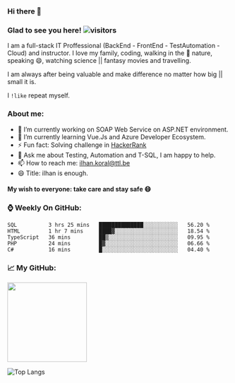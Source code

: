 ### Hi there 👋

<!--
**ikoral/ikoral** is a ✨ _special_ ✨ repository because its `README.md` (this file) appears on your GitHub profile.
-->

### Glad to see you here! ![visitors](https://visitor-badge.laobi.icu/badge?page_id=ikoral.ikoral)

I am a full-stack IT Proffessional (BackEnd - FrontEnd - TestAutomation - Cloud) and instructor. I love my family, coding, walking in the :herb: nature, speaking 😄, watching science || fantasy movies and travelling.

I am always after being valuable and make difference no matter how big || small it is.

I <code>!like</code> repeat myself.

### About me:
- 🔭 I’m currently working on SOAP Web Service on ASP.NET environment.
- 🌱 I’m currently learning Vue.Js and Azure Developer Ecosystem.
- ⚡ Fun fact: Solving challenge in [HackerRank](https://www.hackerrank.com/ikoral)
- 💬 Ask me about Testing, Automation and T-SQL, I am happy to help.
- 📫 How to reach me: [ilhan.koral@ttl.be](mailto:ilhan.koral@ttl.be?subject=[Github])
- 😄 Title: ilhan is enough.

#### My wish to everyone: take care and stay safe :mask:

### :watch: Weekly On GitHub:
<!--START_SECTION:waka-->
```text
SQL          3 hrs 25 mins   ██████████████░░░░░░░░░░░   56.20 % 
HTML         1 hr 7 mins     ████▓░░░░░░░░░░░░░░░░░░░░   18.54 % 
TypeScript   36 mins         ██▒░░░░░░░░░░░░░░░░░░░░░░   09.95 % 
PHP          24 mins         █▓░░░░░░░░░░░░░░░░░░░░░░░   06.66 % 
C#           16 mins         █░░░░░░░░░░░░░░░░░░░░░░░░   04.40 % 
```
<!--END_SECTION:waka-->

### :chart_with_upwards_trend: My GitHub:
<img height="180em" src="https://github-readme-stats.vercel.app/api?username=ikoral&show_icons=true&hide_border=true&&count_private=true&include_all_commits=true" /></span>

![Top Langs](https://github-readme-stats.vercel.app/api/top-langs/?username=ikoral&layout=compact)


